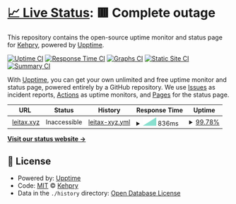 # [📈 Live Status](https://Kehpry.github.io/phishcheck): <!--live status--> **🟥 Complete outage**

This repository contains the open-source uptime monitor and status page for [Kehpry](https://Kehpry.github.io/phishcheck), powered by [Upptime](https://github.com/upptime/upptime).

[![Uptime CI](https://github.com/Kehpry/phishcheck/workflows/Uptime%20CI/badge.svg)](https://github.com/Kehpry/phishcheck/actions?query=workflow%3A%22Uptime+CI%22)
[![Response Time CI](https://github.com/Kehpry/phishcheck/workflows/Response%20Time%20CI/badge.svg)](https://github.com/Kehpry/phishcheck/actions?query=workflow%3A%22Response+Time+CI%22)
[![Graphs CI](https://github.com/Kehpry/phishcheck/workflows/Graphs%20CI/badge.svg)](https://github.com/Kehpry/phishcheck/actions?query=workflow%3A%22Graphs+CI%22)
[![Static Site CI](https://github.com/Kehpry/phishcheck/workflows/Static%20Site%20CI/badge.svg)](https://github.com/Kehpry/phishcheck/actions?query=workflow%3A%22Static+Site+CI%22)
[![Summary CI](https://github.com/Kehpry/phishcheck/workflows/Summary%20CI/badge.svg)](https://github.com/Kehpry/phishcheck/actions?query=workflow%3A%22Summary+CI%22)

With [Upptime](https://upptime.js.org), you can get your own unlimited and free uptime monitor and status page, powered entirely by a GitHub repository. We use [Issues](https://github.com/Kehpry/phishcheck/issues) as incident reports, [Actions](https://github.com/Kehpry/phishcheck/actions) as uptime monitors, and [Pages](https://Kehpry.github.io/phishcheck) for the status page.

<!--start: status pages-->
<!-- This summary is generated by Upptime (https://github.com/upptime/upptime) -->
<!-- Do not edit this manually, your changes will be overwritten -->
<!-- prettier-ignore -->
| URL | Status | History | Response Time | Uptime |
| --- | ------ | ------- | ------------- | ------ |
| <img alt="" src="https://favicons.githubusercontent.com/leitax.xyz" height="13"> [leitax.xyz](https://leitax.xyz/) | Inaccessible | [leitax-xyz.yml](https://github.com/Kehpry/phishcheck/commits/HEAD/history/leitax-xyz.yml) | <details><summary><img alt="Response time graph" src="./graphs/leitax-xyz/response-time-week.png" height="20"> 836ms</summary><br><a href="https://phishcheck.dofhelp.fr/history/leitax-xyz"><img alt="Response time 836" src="https://img.shields.io/endpoint?url=https%3A%2F%2Fraw.githubusercontent.com%2FKehpry%2Fphishcheck%2FHEAD%2Fapi%2Fleitax-xyz%2Fresponse-time.json"></a><br><a href="https://phishcheck.dofhelp.fr/history/leitax-xyz"><img alt="24-hour response time 836" src="https://img.shields.io/endpoint?url=https%3A%2F%2Fraw.githubusercontent.com%2FKehpry%2Fphishcheck%2FHEAD%2Fapi%2Fleitax-xyz%2Fresponse-time-day.json"></a><br><a href="https://phishcheck.dofhelp.fr/history/leitax-xyz"><img alt="7-day response time 836" src="https://img.shields.io/endpoint?url=https%3A%2F%2Fraw.githubusercontent.com%2FKehpry%2Fphishcheck%2FHEAD%2Fapi%2Fleitax-xyz%2Fresponse-time-week.json"></a><br><a href="https://phishcheck.dofhelp.fr/history/leitax-xyz"><img alt="30-day response time 836" src="https://img.shields.io/endpoint?url=https%3A%2F%2Fraw.githubusercontent.com%2FKehpry%2Fphishcheck%2FHEAD%2Fapi%2Fleitax-xyz%2Fresponse-time-month.json"></a><br><a href="https://phishcheck.dofhelp.fr/history/leitax-xyz"><img alt="1-year response time 836" src="https://img.shields.io/endpoint?url=https%3A%2F%2Fraw.githubusercontent.com%2FKehpry%2Fphishcheck%2FHEAD%2Fapi%2Fleitax-xyz%2Fresponse-time-year.json"></a></details> | <details><summary><a href="https://phishcheck.dofhelp.fr/history/leitax-xyz">99.78%</a></summary><a href="https://phishcheck.dofhelp.fr/history/leitax-xyz"><img alt="All-time uptime 99.78%" src="https://img.shields.io/endpoint?url=https%3A%2F%2Fraw.githubusercontent.com%2FKehpry%2Fphishcheck%2FHEAD%2Fapi%2Fleitax-xyz%2Fuptime.json"></a><br><a href="https://phishcheck.dofhelp.fr/history/leitax-xyz"><img alt="24-hour uptime 99.78%" src="https://img.shields.io/endpoint?url=https%3A%2F%2Fraw.githubusercontent.com%2FKehpry%2Fphishcheck%2FHEAD%2Fapi%2Fleitax-xyz%2Fuptime-day.json"></a><br><a href="https://phishcheck.dofhelp.fr/history/leitax-xyz"><img alt="7-day uptime 99.78%" src="https://img.shields.io/endpoint?url=https%3A%2F%2Fraw.githubusercontent.com%2FKehpry%2Fphishcheck%2FHEAD%2Fapi%2Fleitax-xyz%2Fuptime-week.json"></a><br><a href="https://phishcheck.dofhelp.fr/history/leitax-xyz"><img alt="30-day uptime 99.78%" src="https://img.shields.io/endpoint?url=https%3A%2F%2Fraw.githubusercontent.com%2FKehpry%2Fphishcheck%2FHEAD%2Fapi%2Fleitax-xyz%2Fuptime-month.json"></a><br><a href="https://phishcheck.dofhelp.fr/history/leitax-xyz"><img alt="1-year uptime 99.78%" src="https://img.shields.io/endpoint?url=https%3A%2F%2Fraw.githubusercontent.com%2FKehpry%2Fphishcheck%2FHEAD%2Fapi%2Fleitax-xyz%2Fuptime-year.json"></a></details>

<!--end: status pages-->

[**Visit our status website →**](https://Kehpry.github.io/phishcheck)

## 📄 License

- Powered by: [Upptime](https://github.com/upptime/upptime)
- Code: [MIT](./LICENSE) © [Kehpry](https://Kehpry.github.io/phishcheck)
- Data in the `./history` directory: [Open Database License](https://opendatacommons.org/licenses/odbl/1-0/)
